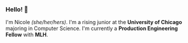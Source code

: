 ### Hello! 👋
I'm Nicole *(she/her/hers)*. I'm a rising junior at the **University of Chicago** majoring in Computer Science. I'm currently a **Production Engineering Fellow** with **MLH**.

<!--
**nicolesouydalay/nicolesouydalay** is a ✨ _special_ ✨ repository because its `README.md` (this file) appears on your GitHub profile.

Here are some ideas to get you started:

- 🔭 I’m currently working on ...
- 🌱 I’m currently learning ...
- 👯 I’m looking to collaborate on ...
- 🤔 I’m looking for help with ...
- 💬 Ask me about ...
- 📫 How to reach me: ...
- 😄 Pronouns: ...
- ⚡ Fun fact: ...
-->
